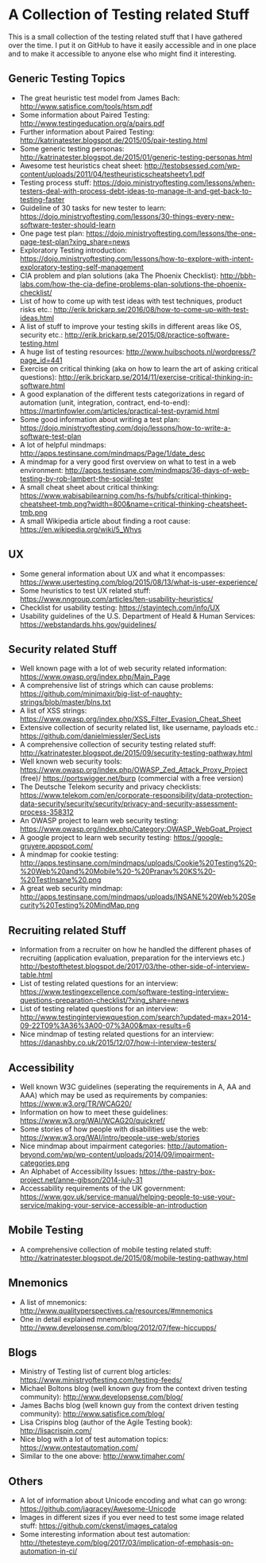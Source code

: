 # A Collection of Testing related Stuff

This is a small collection of the testing related stuff that I have gathered over the time. I put it on GitHub to have it easily accessible and in one place and to make it accessible to anyone else who might find it interesting.   

## Generic Testing Topics
- The great heuristic test model from James Bach: http://www.satisfice.com/tools/htsm.pdf
- Some information about Paired Testing: http://www.testingeducation.org/a/pairs.pdf
- Further information about Paired Testing: http://katrinatester.blogspot.de/2015/05/pair-testing.html
- Some generic testing personas: http://katrinatester.blogspot.de/2015/01/generic-testing-personas.html
- Awesome test heuristics cheat sheet: http://testobsessed.com/wp-content/uploads/2011/04/testheuristicscheatsheetv1.pdf
- Testing process stuff: https://dojo.ministryoftesting.com/lessons/when-testers-deal-with-process-debt-ideas-to-manage-it-and-get-back-to-testing-faster
- Guideline of 30 tasks for new tester to learn: https://dojo.ministryoftesting.com/lessons/30-things-every-new-software-tester-should-learn
- One page test plan: https://dojo.ministryoftesting.com/lessons/the-one-page-test-plan?xing_share=news
- Exploratory Testing introduction: https://dojo.ministryoftesting.com/lessons/how-to-explore-with-intent-exploratory-testing-self-management
- CIA problem and plan solutions (aka The Phoenix Checklist): http://bbh-labs.com/how-the-cia-define-problems-plan-solutions-the-phoenix-checklist/
- List of how to come up with test ideas with test techniques, product risks etc.: http://erik.brickarp.se/2016/08/how-to-come-up-with-test-ideas.html 
- A list of stuff to improve your testing skills in different areas like OS, security etc.: http://erik.brickarp.se/2015/08/practice-software-testing.html
- A huge list of testing resources: http://www.huibschoots.nl/wordpress/?page_id=441
- Exercise on critical thinking (aka on how to learn the art of asking critical questions): http://erik.brickarp.se/2014/11/exercise-critical-thinking-in-software.html 
- A good explanation of the different tests categorizations in regard of automation (unit, integration, contract, end-to-end): https://martinfowler.com/articles/practical-test-pyramid.html
- Some good information about writing a test plan: https://dojo.ministryoftesting.com/dojo/lessons/how-to-write-a-software-test-plan
- A lot of helpful mindmaps: http://apps.testinsane.com/mindmaps/Page/1/date_desc
- A mindmap for a very good first overview on what to test in a web environment: http://apps.testinsane.com/mindmaps/36-days-of-web-testing-by-rob-lambert-the-social-tester
- A small cheat sheet about critical thinking: https://www.wabisabilearning.com/hs-fs/hubfs/critical-thinking-cheatsheet-tmb.png?width=800&name=critical-thinking-cheatsheet-tmb.png
- A small Wikipedia article about finding a root cause: https://en.wikipedia.org/wiki/5_Whys

## UX
- Some general information about UX and what it encompasses: https://www.usertesting.com/blog/2015/08/13/what-is-user-experience/
- Some heuristics to test UX related stuff: https://www.nngroup.com/articles/ten-usability-heuristics/
- Checklist for usability testing: https://stayintech.com/info/UX
- Usability guidelines of the U.S. Department of Heald & Human Services: https://webstandards.hhs.gov/guidelines/

## Security related Stuff
- Well known page with a lot of web security related information: https://www.owasp.org/index.php/Main_Page
- A comprehensive list of strings which can cause problems: https://github.com/minimaxir/big-list-of-naughty-strings/blob/master/blns.txt
- A list of XSS strings: https://www.owasp.org/index.php/XSS_Filter_Evasion_Cheat_Sheet
- Extensive collection of security related list, like username, payloads etc.: https://github.com/danielmiessler/SecLists
- A comprehensive collection of security testing related stuff: http://katrinatester.blogspot.de/2015/09/security-testing-pathway.html
- Well known web security tools: https://www.owasp.org/index.php/OWASP_Zed_Attack_Proxy_Project (free)/ https://portswigger.net/burp (commercial with a free version)
- The Deutsche Telekom security and privacy checklists: https://www.telekom.com/en/corporate-responsibility/data-protection-data-security/security/security/privacy-and-security-assessment-process-358312
- An OWASP project to learn web security testing: https://www.owasp.org/index.php/Category:OWASP_WebGoat_Project
- A google project to learn web security testing: https://google-gruyere.appspot.com/
- A mindmap for cookie testing: http://apps.testinsane.com/mindmaps/uploads/Cookie%20Testing%20-%20Web%20and%20Mobile%20-%20Pranav%20KS%20-%20TestInsane%20.png
- A great web security mindmap: http://apps.testinsane.com/mindmaps/uploads/INSANE%20Web%20Security%20Testing%20MindMap.png

## Recruiting related Stuff
- Information from a recruiter on how he handled the different phases of recruiting (application evaluation, preparation for the interviews etc.) http://bestofthetest.blogspot.de/2017/03/the-other-side-of-interview-table.html
- List of testing related questions for an interview: https://www.testingexcellence.com/software-testing-interview-questions-preparation-checklist/?xing_share=news
- List of testing related questions for an interview: http://www.testinginterviewquestion.com/search?updated-max=2014-09-22T09%3A36%3A00-07%3A00&max-results=6
- Nice mindmap of testing related questions for an interview: https://danashby.co.uk/2015/12/07/how-i-interview-testers/

## Accessibility
- Well known W3C guidelines (seperating the requirements in A, AA and AAA) which may be used as requirements by companies: https://www.w3.org/TR/WCAG20/
- Information on how to meet these guidelines: https://www.w3.org/WAI/WCAG20/quickref/
- Some stories of how people with disabilities use the web: https://www.w3.org/WAI/intro/people-use-web/stories
- Nice mindmap about impairment categories: http://automation-beyond.com/wp/wp-content/uploads/2014/09/impairment-categories.png
- An Alphabet of Accessibility Issues: https://the-pastry-box-project.net/anne-gibson/2014-july-31
- Accessability requirements of the UK government: https://www.gov.uk/service-manual/helping-people-to-use-your-service/making-your-service-accessible-an-introduction

## Mobile Testing
- A comprehensive collection of mobile testing related stuff: http://katrinatester.blogspot.de/2015/08/mobile-testing-pathway.html

## Mnemonics
- A list of mnemonics: http://www.qualityperspectives.ca/resources/#mnemonics
- One in detail explained mnemonic: http://www.developsense.com/blog/2012/07/few-hiccupps/

## Blogs
- Ministry of Testing list of current blog articles: https://www.ministryoftesting.com/testing-feeds/
- Michael Boltons blog (well known guy from the context driven testing community): http://www.developsense.com/blog/
- James Bachs blog (well known guy from the context driven testing community): http://www.satisfice.com/blog/
- Lisa Crispins blog (author of the Agile Testing book): http://lisacrispin.com/
- Nice blog with a lot of test automation topics: https://www.ontestautomation.com/
- Similar to the one above: http://www.tjmaher.com/

## Others
- A lot of information about Unicode encoding and what can go wrong: https://github.com/jagracey/Awesome-Unicode
- Images in different sizes if you ever need to test some image related stuff: https://github.com/ckenst/images_catalog
- Some interesting information about test automation: http://thetesteye.com/blog/2017/03/implication-of-emphasis-on-automation-in-ci/